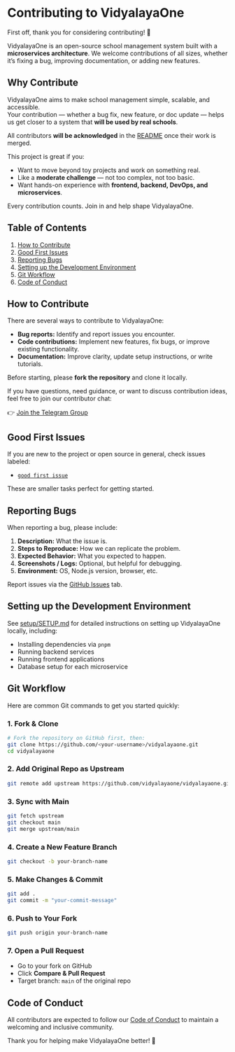 # Contributing to VidyalayaOne

First off, thank you for considering contributing! 🎉  

VidyalayaOne is an open-source school management system built with a **microservices architecture**. We welcome contributions of all sizes, whether it’s fixing a bug, improving documentation, or adding new features.

## Why Contribute

VidyalayaOne aims to make school management simple, scalable, and accessible.  
Your contribution — whether a bug fix, new feature, or doc update — helps us get closer to a system that **will be used by real schools**.

All contributors **will be acknowledged** in the [README](./README.md) once their work is merged.

This project is great if you:
- Want to move beyond toy projects and work on something real.  
- Like a **moderate challenge** — not too complex, not too basic.  
- Want hands-on experience with **frontend, backend, DevOps, and microservices**.  

Every contribution counts. Join in and help shape VidyalayaOne.

## Table of Contents

1. [How to Contribute](#how-to-contribute)  
2. [Good First Issues](#good-first-issues)  
3. [Reporting Bugs](#reporting-bugs)  
4. [Setting up the Development Environment](#setting-up-the-development-environment)  
5. [Git Workflow](#git-workflow)  
6. [Code of Conduct](#code-of-conduct)  

## How to Contribute

There are several ways to contribute to VidyalayaOne:

- **Bug reports:** Identify and report issues you encounter.
- **Code contributions:** Implement new features, fix bugs, or improve existing functionality.
- **Documentation:** Improve clarity, update setup instructions, or write tutorials.

Before starting, please **fork the repository** and clone it locally.

If you have questions, need guidance, or want to discuss contribution ideas, feel free to join our contributor chat:

👉 [Join the Telegram Group](https://t.me/+nVYA-DsHWwNkMGE9)

## Good First Issues

If you are new to the project or open source in general, check issues labeled:

- [`good first issue`](https://github.com/vidyalayaone/vidyalayaone/issues?q=state%3Aopen%20label%3A%22good%20first%20issue%22)  

These are smaller tasks perfect for getting started.

## Reporting Bugs

When reporting a bug, please include:

1. **Description:** What the issue is.  
2. **Steps to Reproduce:** How we can replicate the problem.  
3. **Expected Behavior:** What you expected to happen.  
4. **Screenshots / Logs:** Optional, but helpful for debugging.  
5. **Environment:** OS, Node.js version, browser, etc.

Report issues via the [GitHub Issues](https://github.com/vidyalayaone/vidyalayaone/issues) tab.

## Setting up the Development Environment

See [setup/SETUP.md](setup/SETUP.md) for detailed instructions on setting up VidyalayaOne locally, including:

- Installing dependencies via `pnpm`  
- Running backend services  
- Running frontend applications  
- Database setup for each microservice  

## Git Workflow

Here are common Git commands to get you started quickly:

### 1. Fork & Clone
```bash
# Fork the repository on GitHub first, then:
git clone https://github.com/<your-username>/vidyalayaone.git
cd vidyalayaone
````

### 2. Add Original Repo as Upstream

```bash
git remote add upstream https://github.com/vidyalayaone/vidyalayaone.git
```

### 3. Sync with Main

```bash
git fetch upstream
git checkout main
git merge upstream/main
```

### 4. Create a New Feature Branch

```bash
git checkout -b your-branch-name
```

### 5. Make Changes & Commit

```bash
git add .
git commit -m "your-commit-message"
```

### 6. Push to Your Fork

```bash
git push origin your-branch-name
```

### 7. Open a Pull Request

* Go to your fork on GitHub
* Click **Compare & Pull Request**
* Target branch: `main` of the original repo

## Code of Conduct

All contributors are expected to follow our [Code of Conduct](CODE_OF_CONDUCT.md) to maintain a welcoming and inclusive community.

Thank you for helping make VidyalayaOne better! 🚀
